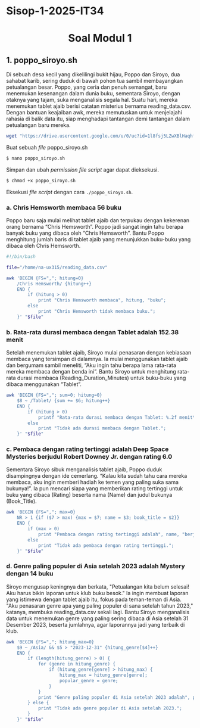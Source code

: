 # Sisop-1-2025-IT34

<div align=center>

# Soal Modul 1

</div>

## 1. poppo_siroyo.sh
Di sebuah desa kecil yang dikelilingi bukit hijau, Poppo dan Siroyo, dua sahabat karib, sering duduk di bawah pohon tua sambil membayangkan petualangan besar. Poppo, yang ceria dan penuh semangat, baru menemukan kesenangan dalam dunia buku, sementara Siroyo, dengan otaknya yang tajam, suka menganalisis segala hal. Suatu hari, mereka menemukan tablet ajaib berisi catatan misterius bernama reading_data.csv. Dengan bantuan keajaiban awk, mereka memutuskan untuk menjelajahi rahasia di balik data itu, siap menghadapi tantangan demi tantangan dalam petualangan baru mereka.

```bash
wget "https://drive.usercontent.google.com/u/0/uc?id=1l8fsj5LZwXBlHaqhfJVjz_T0p7EJjqV&export=download" -O reading_data.csv
```

Buat sebuah *file* poppo_siroyo.sh

```bash
$ nano poppo_siroyo.sh
```

Simpan dan ubah *permission* *file* *script* agar dapat dieksekusi.

```bash
$ chmod +x poppo_siroyo.sh
```

Eksekusi *file script* dengan cara `./poppo_siroyo.sh`.

### a. Chris Hemsworth membaca 56 buku
Poppo baru saja mulai melihat tablet ajaib dan terpukau dengan kekerenan orang bernama “Chris Hemsworth”. Poppo jadi sangat ingin tahu berapa banyak buku yang dibaca oleh “Chris Hemsworth”. Bantu Poppo menghitung jumlah baris di tablet ajaib yang menunjukkan buku-buku yang dibaca oleh Chris Hemsworth.

```bash
#!/bin/bash

file="/home/na-ux315/reading_data.csv"

awk 'BEGIN {FS=","; hitung=0}
    /Chris Hemsworth/ {hitung++}
    END {
        if (hitung > 0)
            print "Chris Hemsworth membaca", hitung, "buku";
        else
            print "Chris Hemsworth tidak membaca buku.";
    }' "$file"
```

### b. Rata-rata durasi membaca dengan Tablet adalah 152.38 menit 
Setelah menemukan tablet ajaib, Siroyo mulai penasaran dengan kebiasaan membaca yang tersimpan di dalamnya. Ia mulai menggunakan tablet ajaib dan bergumam sambil meneliti, “Aku ingin tahu berapa lama rata-rata mereka membaca dengan benda ini”. Bantu Siroyo untuk menghitung rata-rata durasi membaca (Reading_Duration_Minutes) untuk buku-buku yang dibaca menggunakan “Tablet”.

```bash
awk 'BEGIN {FS=","; sum=0; hitung=0}
    $8 ~ /Tablet/ {sum += $6; hitung++}
    END {
        if (hitung > 0)
            printf "Rata-rata durasi membaca dengan Tablet: %.2f menit\n", sum/hitung;
        else
            print "Tidak ada durasi membaca dengan Tablet.";
    }' "$file"
```

### c. Pembaca dengan rating tertinggi adalah Deep Space Mysteries berjudul Robert Downey Jr. dengan rating 6.0
Sementara Siroyo sibuk menganalisis tablet ajaib, Poppo duduk disampingnya dengan ide cemerlang. “Kalau kita sudah tahu cara mereka membaca, aku ingin memberi hadiah ke temen yang paling suka sama bukunya!”. Ia pun mencari siapa yang memberikan rating tertinggi untuk buku yang dibaca (Rating) beserta nama (Name) dan judul bukunya (Book_Title).

```bash
awk 'BEGIN {FS=","; max=0}
    NR > 1 {if ($7 > max) {max = $7; name = $3; book_title = $2}}
    END {
        if (max > 0)
            print "Pembaca dengan rating tertinggi adalah", name, "berjudul", book_title, "dengan rating", max;
        else
            print "Tidak ada pembaca dengan rating tertinggi.";
    }' "$file"
```

### d. Genre paling populer di Asia setelah 2023 adalah Mystery dengan 14 buku
Siroyo mengusap keningnya dan berkata, "Petualangan kita belum selesai! Aku harus bikin laporan untuk klub buku besok." Ia ingin membuat laporan yang istimewa dengan tablet ajaib itu, fokus pada teman-teman di Asia. "Aku penasaran genre apa yang paling populer di sana setelah tahun 2023," katanya, membuka reading_data.csv sekali lagi. Bantu Siroyo menganalisis data untuk menemukan genre yang paling sering dibaca di Asia setelah 31 Desember 2023, beserta jumlahnya, agar laporannya jadi yang terbaik di klub.

```bash
awk 'BEGIN {FS=","; hitung_max=0}
    $9 ~ /Asia/ && $5 > "2023-12-31" {hitung_genre[$4]++}
    END {
        if (length(hitung_genre) > 0) {
            for (genre in hitung_genre) {
                if (hitung_genre[genre] > hitung_max) {
                    hitung_max = hitung_genre[genre];
                    popular_genre = genre;
                }
            }
            print "Genre paling populer di Asia setelah 2023 adalah", popular_genre, "dengan", hitung_max, "buku.";
        } else {
            print "Tidak ada genre populer di Asia setelah 2023.";
        }
    }' "$file"
```
